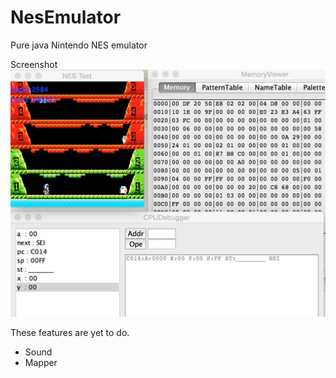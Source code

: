 # NesEmulator
Pure java Nintendo NES emulator

Screenshot
![Screenshot](/screenshot.jpg)

These features are yet to do.
* Sound
* Mapper
